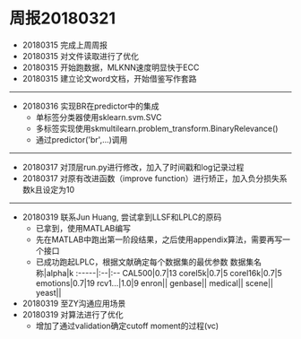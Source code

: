 ﻿# 周报20180321

* 20180315 完成上周周报
* 20180315 对文件读取进行了优化
* 20180315 开始跑数据，MLKNN速度明显快于ECC
* 20180315 建立论文word文档，开始借鉴写作套路
---
* 20180316 实现BR在predictor中的集成
  - 单标签分类器使用sklearn.svm.SVC
  - 多标签实现使用skmultilearn.problem_transform.BinaryRelevance()
  - 通过predictor('br',...)调用
---
* 20180317 对顶层run.py进行修改，加入了时间戳和log记录过程
* 20180317 对原有改进函数（improve function）进行矫正，加入负分损失系数k且设定为10
---
* 20180319 联系Jun Huang, 尝试拿到LLSF和LPLC的原码
  - 已拿到，使用MATLAB编写
  - 先在MATLAB中跑出第一阶段结果，之后使用appendix算法，需要再写一个接口
  - 已成功跑起LPLC，根据文献确定每个数据集的最优参数
    数据集名称|alpha|k
	:-----|:--|:--
	CAL500|0.7|13
	corel5k|0.7|5
	corel16k|0.7|5
	emotions|0.7|19
	rcv1...|1.0|9
	enron||
	genbase||
	medical||
	scene||
	yeast||
* 20180319 至ZY沟通应用场景
* 20180319 对算法进行了优化
  - 增加了通过validation确定cutoff moment的过程(vc)